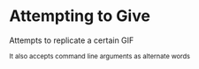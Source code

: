 Attempting to Give
==================

Attempts to replicate a certain GIF

<sub>It also accepts command line arguments as alternate words</sub>
